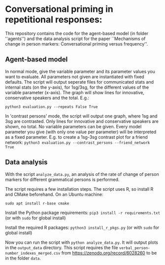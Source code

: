# Conversational priming in repetitional responses:
This repository contains the code for the agent-based model (in folder ''agents'') and the data analysis script for the paper ``Mechanisms of change in person markers: Conversational priming versus frequency''.

## Agent-based model
In normal mode, give the variable parameter and its parameter values you want to evaluate. All parameters not given are instantiated with fixed defaults. The script will output seperate files for communicated stats and internal stats (on the y-axis), for 1sg/3sg, for the different values of the variable parameter (x-axis). The graph will show lines for innovative, conservative speakers and the total. E.g.:

```python3 evaluation.py --repeats False True```

In 'contrast persons' mode, the script will output one graph, where 1sg and 3sg are contrasted. Only lines for innovative and conservative speakers are shown, no total. No variable parameters can be given. Every model parameter you give (with only one value per parameter) will be interpreted as a fixed parameter. E.g. to create a 1sg-3sg contrast plot for a friend network:
```python3 evaluation.py --contrast_persons --friend_network True```


## Data analysis
With the script ``analyze_data.py``, an analysis of the rate of change of person markers for different grammatical persons is performed.

The script requires a few installation steps. The script uses R, so install R and CMake beforehand. On an Ubuntu machine:
```
sudo apt install r-base cmake
```
Install the Python package requirements:
```pip3 install -r requirements.txt``` (or with ``sudo`` for global install)

Install the required R packages:
```python3 install_r_pkgs.py``` (or with ``sudo`` for global install)

Now you can run the script with ```python analyze_data.py```. It will output plots in the ``output_data`` directory. This script requires the file ``verbal_person-number_indexes_merged.csv`` from https://zenodo.org/record/6028260 to be in the folder ``data``. 